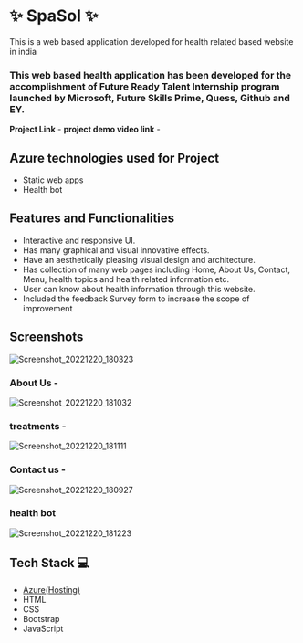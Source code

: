 # ✨  SpaSol ✨

This is a web based application developed for health related based website in india

### This web based health application has been developed for the accomplishment of Future Ready Talent Internship program launched by Microsoft, Future Skills Prime, Quess, Github and EY.


**Project Link** -
**project demo video link** - 

## Azure technologies used for Project

- Static web apps
- Health bot

## Features and Functionalities 

- Interactive and responsive UI.
- Has many graphical and visual innovative effects.
- Have an aesthetically pleasing visual design and architecture.
- Has collection of many web pages including Home, About Us, Contact, Menu, health topics and health related information etc.
- User can know about health information through this website.
- Included the feedback Survey form to increase the scope of improvement 

## Screenshots



![Screenshot_20221220_180323](https://user-images.githubusercontent.com/117451627/208669359-6a3f183b-56f7-4cac-a463-cfbd1694baa6.png)

   

### About Us -

![Screenshot_20221220_181032](https://user-images.githubusercontent.com/117451627/208669774-712d1f9f-ddec-4e36-8167-dc21f1e5c407.png)


### treatments -

![Screenshot_20221220_181111](https://user-images.githubusercontent.com/117451627/208669930-920c7108-3ab8-45ee-bcfe-749dad6ff9fb.png)


### Contact us -

![Screenshot_20221220_180927](https://user-images.githubusercontent.com/117451627/208669631-3121915f-032b-4a07-bab7-ce334f058df7.png)


### health bot



![Screenshot_20221220_181223](https://user-images.githubusercontent.com/117451627/208670085-c36dba30-696a-4d5e-83cc-09d26e7c665b.png)


## Tech Stack 💻

- [Azure(Hosting)](https://azure.microsoft.com/en-in/features/azure-portal/)
- HTML
- CSS
- Bootstrap
- JavaScript
